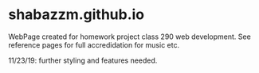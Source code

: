 # shabazzm.github.io
WebPage created for homework project class 290 web development. 
See reference pages for full accredidation for music etc. 

11/23/19: further styling and features needed. 

